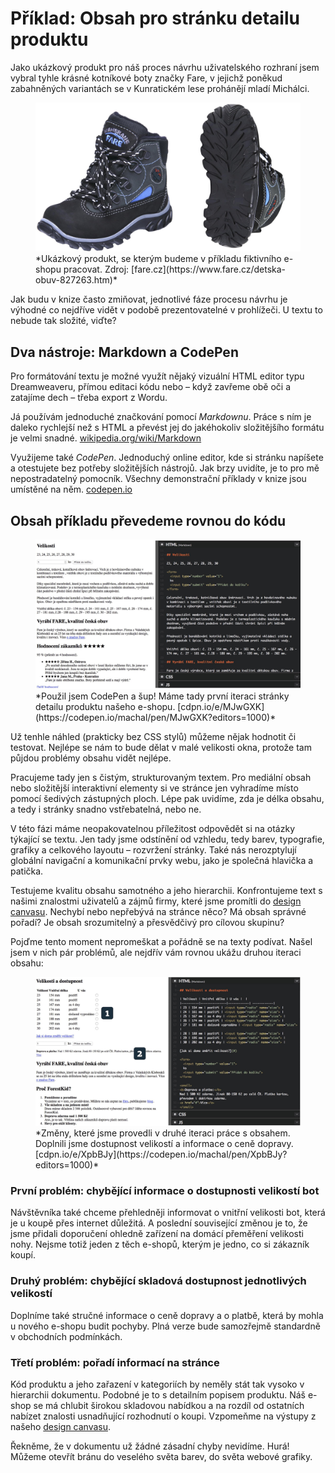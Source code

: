 # Příklad: Obsah pro stránku detailu produktu

Jako ukázkový produkt pro náš proces návrhu uživatelského rozhraní jsem vybral tyhle krásné kotníkové boty značky Fare, v jejichž poněkud zabahněných variantách se v Kunratickém lese prohánějí mladí Michálci. 

<figure>
<img src="dist/images/original/vdwd/priklad-boty.jpg" alt="">
<figcaption markdown="1">    
*Ukázkový produkt, se kterým budeme v příkladu fiktivního e-shopu pracovat. Zdroj: [fare.cz](https://www.fare.cz/detska-obuv-827263.htm)*
</figcaption> 
</figure> 


Jak budu v knize často zmiňovat, jednotlivé fáze procesu návrhu je výhodné co nejdříve vidět v podobě prezentovatelné v prohlížeči. U textu to nebude tak složité, viďte?

## Dva nástroje: Markdown a CodePen 

Pro formátování textu je možné využít nějaký vizuální HTML editor typu Dreamweaveru, přímou editaci kódu nebo – když zavřeme obě oči a zatajíme dech – třeba export z Wordu.

Já používám jednoduché značkování pomocí *Markdownu*. Práce s ním je daleko rychlejší než s HTML a převést jej do jakéhokoliv složitějšího formátu je velmi snadné. [wikipedia.org/wiki/Markdown](https://cs.wikipedia.org/wiki/Markdown)

Využijeme také *CodePen*. Jednoduchý online editor, kde si stránku napíšete a otestujete bez potřeby složitějších nástrojů. Jak brzy uvidíte, je to pro mě nepostradatelný pomocník. Všechny demonstrační příklady v knize jsou umístěné na něm. [codepen.io](https://codepen.io/)

## Obsah příkladu převedeme rovnou do kódu

<figure>
<img src="dist/images/original/vdwd/priklad-markdown.jpg" alt="">
<figcaption markdown="1">    
*Použil jsem CodePen a šup! Máme tady první iteraci stránky detailu produktu našeho e-shopu. [cdpn.io/e/MJwGXK](https://codepen.io/machal/pen/MJwGXK?editors=1000)*
</figcaption> 
</figure> 


Už tenhle náhled (prakticky bez CSS stylů) můžeme nějak hodnotit či testovat. Nejlépe se nám to bude dělat v malé velikosti okna, protože tam půjdou problémy obsahu vidět nejlépe.

Pracujeme tady jen s čistým, strukturovaným textem. Pro mediální obsah nebo složitější interaktivní elementy si ve stránce jen vyhradíme místo pomocí šedivých zástupných ploch. Lépe pak uvidíme, zda je délka obsahu, a tedy i stránky snadno vstřebatelná, nebo ne.

V této fázi máme neopakovatelnou příležitost odpovědět si na otázky týkající se textu. Jen tady jsme odstínění od vzhledu, tedy barev, typografie, grafiky a celkového layoutu – rozvržení stránky. Také nás nerozptylují globální navigační a komunikační prvky webu, jako je společná hlavička a patička.

Testujeme kvalitu obsahu samotného a jeho hierarchii. Konfrontujeme text s našimi znalostmi uživatelů a zájmů firmy, které jsme promítli do [design canvasu](design-canvas.md). Nechybí nebo nepřebývá na stránce něco? Má obsah správné pořadí? Je obsah srozumitelný a přesvědčivý pro cílovou skupinu? 

Pojďme tento moment nepromeškat a pořádně se na texty podívat. Našel jsem v nich pár problémů, ale nejdřív vám rovnou ukážu druhou iteraci obsahu:

<figure>
<img src="dist/images/original/vdwd/priklad-markdown-2.jpg" alt="">
<figcaption markdown="1">    
*Změny, které jsme provedli v druhé iteraci práce s obsahem. Doplnili jsme dostupnost velikostí a informace o ceně dopravy. [cdpn.io/e/XpbBJy](https://codepen.io/machal/pen/XpbBJy?editors=1000)*
</figcaption> 
</figure> 


### První problém: chybějící informace o dostupnosti velikostí bot 

Návštěvníka také chceme přehledněji informovat o vnitřní velikosti bot, která je u koupě přes internet důležitá. A poslední související změnou je to, že jsme přidali doporučení ohledně zařízení na domácí přeměření velikosti nohy. Nejsme totiž jeden z těch e-shopů, kterým je jedno, co si zákazník koupí.

### Druhý problém: chybějící skladová dostupnost jednotlivých velikostí

Doplníme také stručné informace o ceně dopravy a o platbě, která by mohla u nového e-shopu budit pochyby. Plná verze bude samozřejmě standardně v obchodních podmínkách.

### Třetí problém: pořadí informací na stránce

Kód produktu a jeho zařazení v kategoriích by neměly stát tak vysoko v hierarchii dokumentu. Podobné je to s detailním popisem produktu. Náš e-shop se má chlubit širokou skladovou nabídkou a na rozdíl od ostatních nabízet znalosti usnadňující rozhodnutí o koupi. Vzpomeňme na výstupy z našeho [design canvasu](priklad-ux-canvas.md). 


Řekněme, že v dokumentu už žádné zásadní chyby nevidíme. Hurá! Můžeme otevřít bránu do veselého světa barev, do světa webové grafiky.

